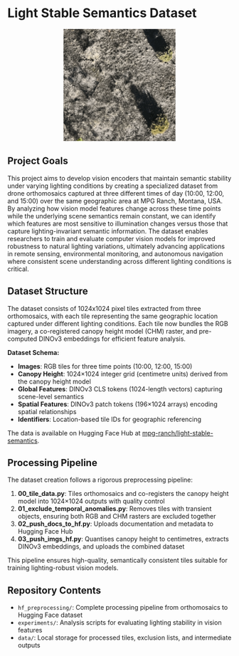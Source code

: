 # Light Stable Semantics Dataset

<div align="center">
<img src="figures/example_scene.gif" alt="Example Scene" width="50%">
</div>

## Project Goals

This project aims to develop vision encoders that maintain semantic stability under varying lighting conditions by creating a specialized dataset from drone orthomosaics captured at three different times of day (10:00, 12:00, and 15:00) over the same geographic area at MPG Ranch, Montana, USA. By analyzing how vision model features change across these time points while the underlying scene semantics remain constant, we can identify which features are most sensitive to illumination changes versus those that capture lighting-invariant semantic information. The dataset enables researchers to train and evaluate computer vision models for improved robustness to natural lighting variations, ultimately advancing applications in remote sensing, environmental monitoring, and autonomous navigation where consistent scene understanding across different lighting conditions is critical.

## Dataset Structure

The dataset consists of 1024x1024 pixel tiles extracted from three orthomosaics, with each tile representing the same geographic location captured under different lighting conditions. Each tile now bundles the RGB imagery, a co-registered canopy height model (CHM) raster, and pre-computed DINOv3 embeddings for efficient feature analysis.

**Dataset Schema:**
- **Images**: RGB tiles for three time points (10:00, 12:00, 15:00)
- **Canopy Height**: 1024×1024 integer grid (centimetre units) derived from the canopy height model
- **Global Features**: DINOv3 CLS tokens (1024-length vectors) capturing scene-level semantics
- **Spatial Features**: DINOv3 patch tokens (196×1024 arrays) encoding spatial relationships
- **Identifiers**: Location-based tile IDs for geographic referencing

The data is available on Hugging Face Hub at [mpg-ranch/light-stable-semantics](https://huggingface.co/datasets/mpg-ranch/light-stable-semantics).

## Processing Pipeline

The dataset creation follows a rigorous preprocessing pipeline:

1. **00_tile_data.py**: Tiles orthomosaics and co-registers the canopy height model into 1024×1024 outputs with quality control
2. **01_exclude_temporal_anomalies.py**: Removes tiles with transient objects, ensuring both RGB and CHM rasters are excluded together
3. **02_push_docs_to_hf.py**: Uploads documentation and metadata to Hugging Face Hub
4. **03_push_imgs_hf.py**: Quantises canopy height to centimetres, extracts DINOv3 embeddings, and uploads the combined dataset

This pipeline ensures high-quality, semantically consistent tiles suitable for training lighting-robust vision models.

## Repository Contents

- `hf_preprocessing/`: Complete processing pipeline from orthomosaics to Hugging Face dataset
- `experiments/`: Analysis scripts for evaluating lighting stability in vision features  
- `data/`: Local storage for processed tiles, exclusion lists, and intermediate outputs
